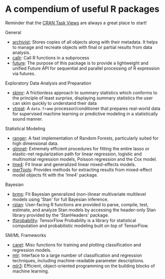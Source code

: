 # A compendium of useful R packages

Reminder that the [CRAN Task Views](https://cran.r-project.org/web/views/) are always a great place to start!

General

* [archivist](http://pbiecek.github.io/archivist/): Stores copies of all objects along with their metadata. It helps to manage and recreate objects with final or partial results from data analysis. 
* [callr](https://callr.r-lib.org/): Call R functions in a subprocess
* [future](https://cran.r-project.org/web/packages/future/index.html): The purpose of this package is to provide a lightweight and unified Future API for sequential and parallel processing of R expression via futures.

Exploratory Data Analysis and Preparation

* [skimr](https://ropensci.github.io/skimr/): A frictionless approach to summary statistics which conforms to the principle of least surprise, displaying summary statistics the user can skim quickly to understand their data
* [vtreat](http://winvector.github.io/vtreat/): A `data.frame` processor/conditioner that prepares real-world data for supervised machine learning or predictive modeling in a statistically sound manner.

Statistical Modeling

* [ranger](https://cran.r-project.org/web/packages/ranger/index.html): A fast implementation of Random Forests, particularly suited for high dimensional data.
* [glmnet](https://cran.r-project.org/web/packages/glmnet/index.html): Extremely efficient procedures for fitting the entire lasso or elastic-net regularization path for linear regression, logistic and multinomial regression models, Poisson regression and the Cox model. 
* [lme4](https://cran.r-project.org/web/packages/lme4/index.html): Fit linear and generalized linear mixed-effects models.  
* [merTools](https://cran.r-project.org/web/packages/merTools/index.html): Provides methods for extracting results from mixed-effect model objects fit with the 'lme4' package. 

Bayesian 

* [brms](https://cran.r-project.org/web/packages/brms/index.html): Fit Bayesian generalized (non-)linear multivariate multilevel models using 'Stan' for full Bayesian inference. 
* [rstan](https://cran.r-project.org/web/packages/rstan/index.html): User-facing R functions are provided to parse, compile, test, estimate, and analyze Stan models by accessing the header-only Stan library provided by the 'StanHeaders' package.
* [tfprobability](https://rstudio.github.io/tfprobability/): TensorFlow Probability is a library for statistical computation and probabilistic modeling built on top of TensorFlow.

SM/ML Frameworks 

* [caret](https://cran.r-project.org/web/packages/caret/index.html): Misc functions for training and plotting classification and regression models.
* [mlr](https://cran.r-project.org/web/packages/mlr/index.html): Interface to a large number of classification and regression techniques, including machine-readable parameter descriptions.
* [mlr3](https://cran.r-project.org/web/packages/mlr3/index.html): Efficient, object-oriented programming on the building blocks of machine learning.